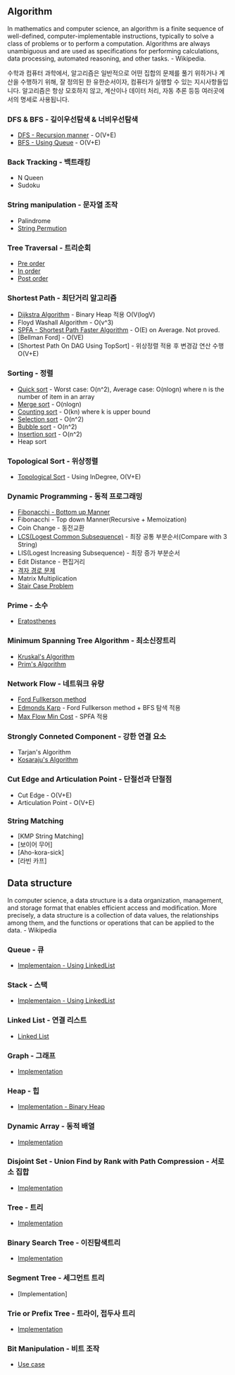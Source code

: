 ## Algorithm

In mathematics and computer science, an algorithm is a finite sequence of well-defined, computer-implementable instructions, typically to solve a class of problems or to perform a computation. Algorithms are always unambiguous and are used as specifications for performing calculations, data processing, automated reasoning, and other tasks. - Wikipedia.

수학과 컴퓨터 과학에서, 알고리즘은 일반적으로 어떤 집합의 문제를 풀기 위하거나 계산을 수행하기 위해, 잘 정의된 한 유한순서이자, 컴퓨터가 실행할 수 있는 지시사항들입니다. 알고리즘은 항상 모호하지 않고, 계산이나 데이터 처리, 자동 추론 등등 여러곳에서의 명세로 사용됩니다.


### DFS & BFS - 깊이우선탐색 & 너비우선탐색
- [DFS - Recursion manner](https://github.com/lemidia/Algorithm-and-Data-Structure/blob/master/AlgorithmCode/DFSRecursion.java) - O(V+E)
- [BFS - Using Queue](https://github.com/lemidia/Algorithm-and-Data-Structure/blob/master/AlgorithmCode/BreadthFirstSearch.java) - O(V+E)

### Back Tracking - 백트래킹
- N Queen
- Sudoku

### String manipulation - 문자열 조작
- Palindrome
- [String Permution](https://github.com/lemidia/Algorithm-and-Data-Structure/blob/master/AlgorithmCode/StringPermutation.java)

### Tree Traversal - 트리순회
- [Pre order](https://github.com/lemidia/Algorithm-and-Data-Structure/blob/master/AlgorithmCode/PreorderTraversal.java)
- [In order](https://github.com/lemidia/Algorithm-and-Data-Structure/blob/master/AlgorithmCode/InorderTraversal.java)
- [Post order](https://github.com/lemidia/Algorithm-and-Data-Structure/blob/master/AlgorithmCode/PostorderTraversal.java)

### Shortest Path - 최단거리 알고리즘
- [Dijkstra Algorithm](https://github.com/lemidia/Algorithm-and-Data-Structure/blob/master/AlgorithmCode/ShortestPath/DijkstraAlgorithm.java) -  Binary Heap 적용 O(V(logV)
- Floyd Washall Algorithm - O(v^3)
- [SPFA - Shortest Path Faster Algorithm](https://github.com/lemidia/Algorithm-and-Data-Structure/blob/master/AlgorithmCode/ShortestPath/ShortestPathFasterAlgorithm.java) - O(E) on Average. Not proved.
- [Bellman Ford] - O(VE)
- [Shortest Path On DAG Using TopSort] - 위상정렬 적용 후 변경감 연산 수행 O(V+E)

### Sorting - 정렬
- [Quick sort](https://github.com/lemidia/Algorithm-and-Data-Structure/blob/master/AlgorithmCode/Sorting/QuickSort.java) - Worst case: O(n^2), Average case: O(nlogn) where n is the number of item in an array
- [Merge sort](https://github.com/lemidia/Algorithm-and-Data-Structure/blob/master/AlgorithmCode/mergesort.java) - O(nlogn)
- [Counting sort](https://github.com/lemidia/Algorithm-and-Data-Structure/blob/master/AlgorithmCode/Sorting/CountingSort.java) - O(kn) where k is upper bound
- [Selection sort](https://github.com/lemidia/Algorithm-and-Data-Structure/blob/master/AlgorithmCode/Sorting/SelectionSort.java) - O(n^2)
- [Bubble sort](https://github.com/lemidia/Algorithm-and-Data-Structure/blob/master/AlgorithmCode/Sorting/BubbleSort.java) - O(n^2)
- [Insertion sort](https://github.com/lemidia/Algorithm-and-Data-Structure/blob/master/AlgorithmCode/Sorting/InsertionSort.java) - O(n^2)
- Heap sort

### Topological Sort - 위상정렬
- [Topological Sort](https://github.com/lemidia/Algorithm-and-Data-Structure/blob/master/AlgorithmCode/TopologicalSort.java) - Using InDegree, O(V+E)

### Dynamic Programming - 동적 프로그래밍
- [Fibonacchi - Bottom up Manner](https://github.com/lemidia/Algorithm-and-Data-Structure/blob/master/AlgorithmCode/Fibonacci.java)
- Fibonacchi - Top down Manner(Recursive + Memoization)
- Coin Change - 동전교환
- [LCS(Logest Common Subsequence)](https://github.com/lemidia/Algorithm-and-Data-Structure/blob/master/AlgorithmCode/LCS.java) - 최장 공통 부분순서(Compare with 3 String)
- LIS(Logest Increasing Subsequence) - 최장 증가 부분순서
- Edit Distance - 편집거리
- [격자 경로 문제](https://github.com/lemidia/Algorithm-and-Data-Structure/blob/master/AlgorithmCode/HowManyPaths.java)
- Matrix Multiplication
- [Stair Case Problem](https://github.com/lemidia/Algorithm-and-Data-Structure/blob/master/AlgorithmCode/Upstair.java)

### Prime - 소수
- [Eratosthenes](https://github.com/lemidia/Algorithm-and-Data-Structure/blob/master/AlgorithmCode/Eratosthenes.java)

### Minimum Spanning Tree Algorithm - 최소신장트리
- [Kruskal's Algorithm](https://github.com/lemidia/Algorithm-and-Data-Structure/blob/master/AlgorithmCode/KruskalAlgorithm.cpp)
- [Prim's Algorithm]()

### Network Flow - 네트워크 유량
- [Ford Fullkerson method](https://github.com/lemidia/Algorithm-and-Data-Structure/blob/master/AlgorithmCode/FordFulkersonMethod.java)
- [Edmonds Karp](https://github.com/lemidia/Algorithm-and-Data-Structure/blob/master/AlgorithmCode/EdmondsKarp.java) - Ford Fullkerson method + BFS 탐색 적용
- [Max Flow Min Cost](https://github.com/lemidia/Algorithm-and-Data-Structure/blob/master/AlgorithmCode/MinCostMaxFlow.java) - SPFA 적용

### Strongly Conneted Component - 강한 연결 요소
- Tarjan's Algorithm
- [Kosaraju's Algorithm](https://github.com/lemidia/Algorithm-and-Data-Structure/blob/master/AlgorithmCode/SCC_Kosaraju.java)

### Cut Edge and Articulation Point - 단절선과 단절점
- Cut Edge - O(V+E)
- Articulation Point - O(V+E)

### String Matching 
- [KMP String Matching]
- [보이어 무어]
- [Aho-kora-sick]
- [라빈 카프]

## Data structure
In computer science, a data structure is a data organization, management, and storage format that enables efficient access and modification. More precisely, a data structure is a collection of data values, the relationships among them, and the functions or operations that can be applied to the data. - Wikipedia

### Queue - 큐
- [Implementaion - Using LinkedList](https://github.com/lemidia/Algorithm-and-Data-Structure/blob/master/DataStructure/Queue.java)
### Stack - 스택
- [Implementaion - Using LinkedList](https://github.com/lemidia/Algorithm-and-Data-Structure/blob/master/DataStructure/Stack.java)
### Linked List - 연결 리스트
- [Linked List](https://github.com/lemidia/Algorithm-and-Data-Structure/blob/master/DataStructure/LinkedList.java)
### Graph - 그래프
- [Implementation](https://github.com/lemidia/Algorithm-and-Data-Structure/blob/master/DataStructure/Graph.java)
### Heap - 힙
- [Implementation - Binary Heap](https://github.com/lemidia/Algorithm-and-Data-Structure/blob/master/DataStructure/BinaryHeap.java)
### Dynamic Array - 동적 배열
- [Implementation](https://github.com/lemidia/Algorithm-and-Data-Structure/blob/master/DataStructure/DaynamicArray.java)
### Disjoint Set - Union Find by Rank with Path Compression - 서로소 집합
- [Implementation](https://github.com/lemidia/Algorithm-and-Data-Structure/blob/master/DataStructure/UnionFind.java)
### Tree - 트리
- [Implementation](https://github.com/lemidia/Algorithm-and-Data-Structure/blob/master/DataStructure/BinaryTree.java)
### Binary Search Tree - 이진탐색트리
- [Implementation](https://github.com/lemidia/Algorithm-and-Data-Structure/blob/master/AlgorithmCode/BinarySearchTree.java)
### Segment Tree - 세그먼트 트리
- [Implementation]
### Trie or Prefix Tree - 트라이, 접두사 트리
- [Implementation](https://github.com/lemidia/Algorithm-and-Data-Structure/blob/master/DataStructure/TrieTree.java)
### Bit Manipulation - 비트 조작
- [Use case](https://github.com/lemidia/Algorithm-and-Data-Structure/blob/master/DataStructure/BitManipulation.java)
